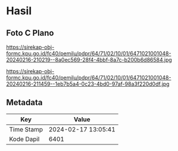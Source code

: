 # Hasil

## Foto C Plano

https://sirekap-obj-formc.kpu.go.id/fc40/pemilu/pdpr/64/71/02/10/01/6471021001048-20240216-210219--8a0ec569-28f4-4bbf-8a7c-b200b6d86584.jpg

https://sirekap-obj-formc.kpu.go.id/fc40/pemilu/pdpr/64/71/02/10/01/6471021001048-20240216-211459--1eb7b5a4-0c23-4bd0-97af-98a3f220d0df.jpg


## Metadata

| Key        | Value               |
| ---------- | ------------------- |
| Time Stamp | 2024-02-17 13:05:41 |
| Kode Dapil | 6401                |



